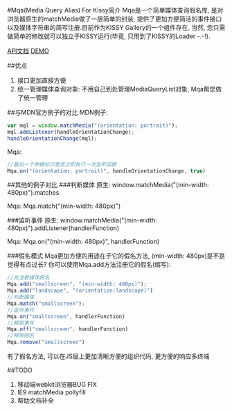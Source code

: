 #Mqa(Media Query Alias) For Kissy简介
Mqa是一个简单媒体查询假名库, 是对浏览器原生的matchMedia做了一层简单的封装,
提供了更加方便简洁的事件接口以及媒体字符串的简写注册.目前作为KISSY Gallery的一个组件存在,
当然, 您只需做简单的修改就可以独立于KISSY运行(毕竟, 只用到了KISSY的Loader -.-!).

[API文档](../doc/) [DEMO](../demo/)

##优点
1. 接口更加直接方便
2. 统一管理媒体查询对象: 不用自己到处管理MediaQueryList对象, Mqa帮您做了统一管理

##与MDN官方例子的对比
MDN例子:

```javascript
var mql = window.matchMedia("(orientation: portrait)");
mql.addListener(handleOrientationChange);
handleOrientationChange(mql);
```

Mqa:

```javascript
//最后一个参数标识是否立即执行一次监听函数
Mqa.on("(orientation: portrait)", handleOrientationChange, true)
```

##其他的例子对比
###判断媒体
原生: window.matchMedia("(min-width: 480px)").matches

Mqa: Mqa.match("(min-width: 480px)")

###监听事件
原生: window.matchMedia("(min-width: 480px)").addListener(handlerFunction)

Mqa: Mqa.on("(min-width: 480px)", handlerFunction)

###假名模式
Mqa更加方便的用途在于它的假名方法, (min-width: 480px)是不是觉得有点过长?
你可以使用Mqa.add方法注册它的假名(缩写):

```javascript
//先注册媒体假名
Mqa.add("smallscreen", "(min-width: 480px)");
Mqa.add("landscape", "(orientation:landscape)")
//判断媒体
Mqa.match("smallscreen");
//监听事件
Mqa.on("smallscreen", handlerFunction)
//移除事件
Mqa.off("smallscreen", handlerFunction)
//移除假名
Mqa.remove("smallscreen")
```

有了假名方法, 可以在JS层上更加清晰方便的组织代码, 更方便的响应多终端

##TODO
1. 移动端webkit浏览器BUG FIX
2. IE9 matchMedia pollyfill
3. 帮助文档补全
